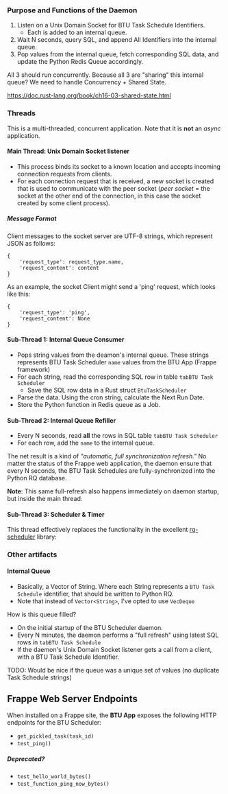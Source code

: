 ### Purpose and Functions of the Daemon

1. Listen on a Unix Domain Socket for BTU Task Schedule Identifiers.
	* Each is added to an internal queue.
2. Wait N seconds, query SQL, and append All Identifiers into the internal queue.
3. Pop values from the internal queue, fetch corresponding SQL data, and update the Python Redis Queue accordingly.

All 3 should run concurrently.
Because all 3 are "sharing" this internal queue?  We need to handle Concurrency + Shared State.

https://doc.rust-lang.org/book/ch16-03-shared-state.html


### Threads
This is a multi-threaded, concurrent application.  Note that it is **not** an *async* application.

#### Main Thread: Unix Domain Socket listener

* This process binds its socket to a known location and accepts incoming  connection requests from clients. 
* For each connection request that is received, a new socket is created that is used to communicate with the peer socket (*peer socket* = the socket at the other end of the connection, in this case the socket created by some client process).

##### Message Format
Client messages to the socket server are UTF-8 strings, which represent JSON as follows:
```
{
    'request_type': request_type.name,
    'request_content': content
}
```

As an example, the socket Client might send a 'ping' request, which looks like this:
```
{
    'request_type': 'ping',
    'request_content': None
}
```

#### Sub-Thread 1: Internal Queue Consumer

* Pops string values from the deamon's internal queue.  These strings represents BTU Task Scheduler `name` values from the BTU App (Frappe framework)
* For each string, read the corresponding SQL row in table `tabBTU Task Scheduler`
    * Save the SQL row data in a Rust struct `BtuTaskScheduler`
* Parse the data.  Using the cron string, calculate the Next Run Date.
* Store the Python function in Redis queue as a Job.

#### Sub-Thread 2: Internal Queue Refiller

* Every N seconds, read **all** the rows in SQL table `tabBTU Task Scheduler`
* For each row, add the `name` to the internal queue.

The net result is a kind of *"automatic, full synchronization refresh."*
No matter the status of the Frappe web application, the daemon ensure that every N seconds, the BTU Task Schedules are fully-synchronized into the Python RQ database.

**Note**: This same full-refresh also happens immediately on daemon startup, but inside the main thread.

#### Sub-Thread 3: Scheduler & Timer
This thread effectively replaces the functionality in the excellent [rq-scheduler](https://github.com/rq/rq-scheduler/) library:

### Other artifacts
#### Internal Queue

* Basically, a Vector of String.  Where each String represents a `BTU Task Schedule` identifier, that should be written to Python RQ.
* Note that instead of `Vector<String>`, I've opted to use `VecDeque`

How is this queue filled?

* On the initial startup of the BTU Scheduler daemon.
* Every N minutes, the daemon performs a "full refresh" using latest SQL rows in `tabBTU Task Schedule`
* If the daemon's Unix Domain Socket listener gets a call from a client, with a BTU Task Schedule Identifier.

TODO: Would be nice if the queue was a unique set of values (no duplicate Task Schedule strings)

## Frappe Web Server Endpoints
When installed on a Frappe site, the **BTU App** exposes the following HTTP endpoints for the BTU Scheduler:

* `get_pickled_task(task_id)`
* `test_ping()`

##### Deprecated?
* `test_hello_world_bytes()`
* `test_function_ping_now_bytes()`
